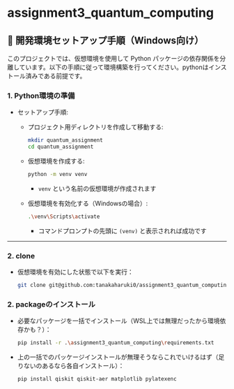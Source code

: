 # assignment3_quantum_computing

## 🧪 開発環境セットアップ手順（Windows向け）

このプロジェクトでは、仮想環境を使用して Python パッケージの依存関係を分離しています。以下の手順に従って環境構築を行ってください。pythonはインストール済みである前提です。

### 1. Python環境の準備

- セットアップ手順:

  - プロジェクト用ディレクトリを作成して移動する:

    ```bash
    mkdir quantum_assignment
    cd quantum_assignment
    ```

  - 仮想環境を作成する:

    ```bash
    python -m venv venv
    ```

    - `venv` という名前の仮想環境が作成されます

  - 仮想環境を有効化する（Windowsの場合）:

    ```bash
    .\venv\Scripts\activate
    ```

    - コマンドプロンプトの先頭に `(venv)` と表示されれば成功です

---

### 2. clone

- 仮想環境を有効にした状態で以下を実行：

  ```bash
  git clone git@github.com:tanakaharuki0/assignment3_quantum_computing.git
  ```
  
### 2. packageのインストール
- 必要なパッケージを一括でインストール（WSL上では無理だったから環境依存かも？）：

  ```bash
  pip install -r .\assignment3_quantum_computing\requirements.txt
  ```

- 上の一括でのパッケージインストールが無理そうならこれでいけるはず（足りないのあるなら各自インストール）：

  ```bash
  pip install qiskit qiskit-aer matplotlib pylatexenc
  ```
  
